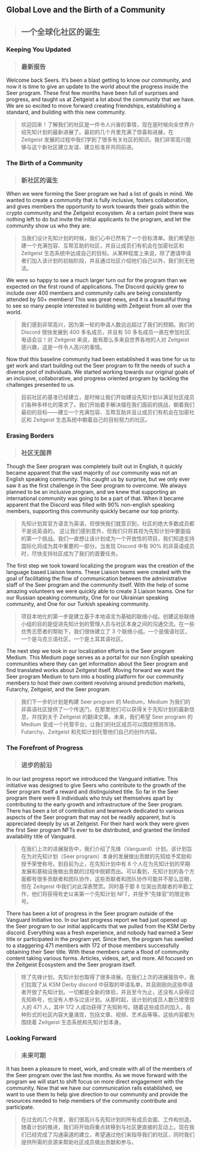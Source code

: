 ## Global Love and the Birth of a Community
> ## 一个全球化社区的诞生

### Keeping You Updated
> ### 最新报告

Welcome back Seers. It’s been a blast getting to know our community, and now it is time to give an update to the world about the progress inside the Seer program. These first few months have been full of surprises and progress, and taught us at Zeitgeist a lot about the community that we have. We are so excited to move forward creating friendships, establishing a standard, and building with this new community.
> 欢迎回来！了解我们的社区是一件令人兴奋的事情，现在是时候向全世界介绍先知计划的最新进展了。最初的几个月里充满了惊喜和进展，在 Zeitgeist 发展的过程中我们学到了很多有关社区的知识。我们非常高兴能够与这个新社区建立友谊、建立标准并共同前进。

### The Birth of a Community
> ### 新社区的诞生

When we were forming the Seer program we had a list of goals in mind. We wanted to create a community that is fully inclusive, fosters collaboration, and gives members the opportunity to work towards their goals within the crypto community and the Zeitgeist ecosystem. At a certain point there was nothing left to do but invite the initial applicants to the program, and let the community show us who they are.
> 当我们设计先知计划的时候，我们心中已然有了一个目标清单。我们希望创建一个充满包容、互帮互助的社区，并且让成员们有机会在加密社区和 Zeitgeist 生态系统中达成自己的目标。从某种程度上来说，除了邀请申请者们加入该计划的初始阶段，并且通过社区介绍他们自己以外，我们别无他法。

We were so happy to see a much larger turn out for the program than we expected on the first round of applications. The Discord quickly grew to include over 400 members and community calls are being consistently attended by 50+ members! This was great news, and it is a beautiful thing to see so many people interested in building with Zeitgeist from all over the world.
> 我们感到非常高兴，因为第一轮的申请人数远远超过了我们的预期。我们的 Discord 很快发展到 400 多名成员，并且有 50 多名成员一直在参加社区电话会议！对 Zeitgeist 来说，能有那么多来自世界各地的人对 Zeitgeist 感兴趣，这是一件令人高兴的事情。

Now that this baseline community had been established it was time for us to get work and start building out the Seer program to fit the needs of such a diverse pool of individuals. We started working towards our original goals of an inclusive, collaborative, and progress oriented program by tackling the challenges presented to us.
> 目前社区的基准已经建立，是时候让我们开始建设先知计划以满足社区成员们各种多样化的需求了。我们开始着手解决摆在我们面前的挑战，朝着我们最初的目标——建立一个充满包容、互帮互助并且让成员们有机会在加密社区和 Zeitgeist 生态系统中朝着自己的目标努力的社区。

### Erasing Borders
> ### 社区无国界

Though the Seer program was completely built out in English, it quickly became apparent that the vast majority of our community was not an English speaking community. This caught us by surprise, but we only ever saw it as the first challenge in the Seer program to overcome. We always planned to be an inclusive program, and we knew that supporting an international community was going to be a part of that. When it became apparent that the Discord was filled with 90% non-english speaking members, supporting this community quickly became our top priority.
> 先知计划其官方语言为英语，但很快我们就意识到，社区的绝大多数成员都不是说英语的。 这让我们感到意外，但我们只将其视为先知计划中要面临的第一个挑战。我们一直想让该计划成为一个开放性的项目，我们知道支持国际化将成为其中重要的一部分。当发现 Discord 中有 90% 的非英语成员时，尽快支持社区成为了我们的首要任务。

The first step we took toward localizing the program was the creation of the language based Liaison	teams. These Liaison teams were created with the goal of facilitating the flow of communication between the administrative staff of the Seer program and the community itself. With the help of some amazing volunteers we were quickly able to create 3 Liaison teams. One for our Russian speaking community, One for our Ukrainian speaking community, and One for our Turkish speaking community.
> 项目本地化的第一步是建立基于本地语言为基础的联络小组。创建这些联络小组的目的是促进先知计划的管理人员与社区本身之间的沟通交流。在一些优秀志愿者的帮助下，我们很快建立了 3 个联络小组。一个是俄语社区，一个是乌克兰语社区，一个是土耳其语社区。

The next step we took in our localization efforts is the Seer program Medium. This Medium page serves as a portal for our non English speaking communities where they can get information about the Seer program and find translated works about Zeitgeist itself. Moving forward we want the Seer program Medium to turn into a hosting platform for our community members to host their own content revolving around prediction markets, Futarchy, Zeitgeist, and the Seer program.
> 我们下一步的计划是构建 Seer program 的 Medium，Medium  为我们的非英语社区提供了一个传送门，在那里他们可以获得关于先知计划的最新信息，并找到关于 Zeitgeist 的翻译文章。未来，我们希望 Seer program 的 Medium 变成一个托管平台，让我们的社区成员可以围绕预测市场、Futarchy、Zeitgeist 和先知计划托管他们自己的创作内容。

### The Forefront of Progress
> ### 进步的前沿

In our last progress report we introduced the Vanguard initiative. This initiative was designed to give Seers who contribute to the growth of the Seer program itself a reward and distinguished title. So far in the Seer program there were 8 individuals who truly set themselves apart by contributing to the early growth and infrastructure of the Seer program. There has been a lot of contribution and teamwork dedicated to various aspects of the Seer program that may not be readily apparent, but is appreciated deeply by us at Zeitgeist. For their hard work they were given the first Seer program NFTs ever to be distributed, and granted the limited availability title of Vanguard.
> 在我们上次的进展报告中，我们介绍了先锋（Vanguard）计划。该计划旨在为对先知计划（Seer program）本身的发展做出贡献的先知给予奖励和授予荣誉称号。到目前为止，在先知计划中有 8 个人在为先知计划的早期发展和基础设施做出贡献的过程中脱颖而出。可以看到，先知计划的各个方面都有很多贡献者和团队协作，这些贡献者和团队协作可能并不那么显眼，但在 Zeitgeist 中我们对此深表赞赏。同时基于那 8 位突出贡献者的辛勤工作，他们将获得有史以来第一个先知计划 NFT，并授予“先锋官”的限定称号。

There has been a lot of progress in the Seer program outside of the Vanguard Initiative too. In our last progress report we had just opened up the Seer program to our initial applicants that we pulled from the KSM Derby discord. Everything was a fresh experience, and nobody had earned a Seer title or participated in the program yet. Since then, the program has swelled to a staggering 471 members with 172 of those members successfully obtaining their Seer title. With these members came a flood of community content taking various forms. Articles, videos, art, and more. All focused on the Zeitgeist Ecosystem and the Seer program itself.
> 除了先锋计划，先知计划也取得了很多进展。在我们上次的进展报告中，我们拉取了从 KSM Derby discord 中获取的申请名单，并且刚刚向这些申请者开放了先知计划。一切都是全新的体验，并且至今为止，还没有人获得过先知称号，也没有人参与过该计划。从那时起，该计划的成员人数已增至惊人的 471 人，其中 172 人成功获得了先知称号。随着这些成员的加入，各种形式的社区内容大量涌现，包括文章、视频、艺术品等等。这些内容都为围绕着 Zeitgeist 生态系统和先知计划本身。

### Looking Forward
> ### 未来可期

It has been a pleasure to meet, work, and create with all of the members of the Seer program over the last few months. As we move forward with the program we will start to shift focus on more direct engagement with the community. Now that we have our communication rails established, we want to use them to help give direction to our community and provide the resources needed to help members of the community contribute and participate.

> 在过去的几个月里，我们很高兴与先知计划的所有成员会面、工作和创造。随着计划的推进，我们将开始将重点转移到与社区更直接的互动上。现在我们已经完成了沟通渠道的建立，希望通过他们来指导我们的社区，同时我们提供所需的资源来帮助社区成员做出贡献和参与。